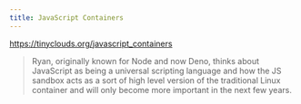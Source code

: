 ```yaml
---
title: JavaScript Containers
---
```


https://tinyclouds.org/javascript_containers

> Ryan, originally known for Node and now Deno, thinks about JavaScript as being a universal scripting language and how the JS sandbox acts as a sort of high level version of the traditional Linux container and will only become more important in the next few years.

